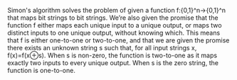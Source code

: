 Simon's algorithm solves the problem of given a function f:{0,1}^n→{0,1}^n that maps bit strings to bit strings. We’re also given the promise that the function f either maps each unique input to a unique output, or maps two distinct inputs to one unique output, without knowing which. This means that f is either one-to-one or two-to-one, and that we are given the promise there exists an unknown string s such that, for all input strings x, f(x)=f(x⊕s). When s is non-zero, the function is two-to-one as it maps exactly two inputs to every unique output. When s is the zero string, the function is one-to-one.

<!--
[metadata-name]: Simon's algorithm
[metadata-url]: https://github.com/aws-samples/amazon-braket-algorithm-library/tree/main/src/braket/experimental/algorithms/simons_algorithm
-->

